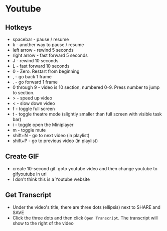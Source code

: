 Youtube
=======

Hotkeys
-------
* spacebar - pause / resume
* k - another way to pause / resume
* left arrow - rewind 5 seconds
* right arrow - fast forward 5 seconds
* J - rewind 10 seconds
* L - fast forward 10 seconds
* 0 - Zero. Restart from beginning
* , - go back 1 frame
* . - go forward 1 frame
* 0 through 9 - video is 10 section, numbered 0-9. Press number to jump to section.
* &gt; - speed up video
* &lt; - slow down video
* f - toggle full screen
* t - toggle theatre mode (slightly smaller than full screen with visible task bar)
* i - toggle open the Miniplayer
* m - toggle mute
* shift+N - go to next video (in playlist)
* shift+P - go to previous video (in playlist)

Create GIF
----------
* create 10-second gif. goto youtube video and then change youtube to gifyoutube in url
* I don't think this is a Youtube website

Get Transcript
-------------

* Under the video's title, there are three dots (ellipsis) next to SHARE and SAVE
* Click the three dots and then click `Open Transcript`. The transcript will show to the right of the video

